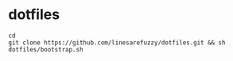 # dotfiles

    cd
    git clone https://github.com/linesarefuzzy/dotfiles.git && sh dotfiles/bootstrap.sh
